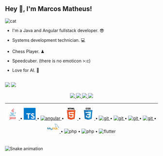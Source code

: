 ## Hey 👋, I'm Marcos Matheus!

<img align="center"  height="150rem" alt="cat" src="https://media1.tenor.com/images/54c242529482ff2a7c8209bb5d0a6e6f/tenor.gif?itemid=5017754">

<br>

+ I'm a Java and Angular fullstack developer. 😎

+ Systems development technician. 💻

+ Chess Player. ♟

+ Speedcuber. (there is no emoticon >:c)

+ Love for AI. 🧠


<br>

<div>
  
  <img height="180em" src="https://github-readme-stats.vercel.app/api?username=Matheus251170&show_icons=true&theme=radical"/>
  <img height="180em" src="https://github-readme-stats.vercel.app/api/top-langs/?username=Matheus251170&layout=compact&langs_count=7&theme=radical"/>

</div>

<br>

<div align=center>
  
   <a href="https://www.linkedin.com/in/marcos-matheus/" target="_blank">
     <img src="https://img.shields.io/badge/-LinkedIn-%230077B5?style=for-the-badge&logo=linkedin&logoColor=white" target="_blank">
  </a>
  
  <a href="https://mail.google.com/mail/?view=cm&fs=1&tf=1&to=matheus251170@gmail.com" target="_blank">
     <img src="https://img.shields.io/badge/Gmail-D14836?style=for-the-badge&logo=gmail&logoColor=white" target="_blank">
  </a>
  
   <a href="https://instagram.com/matheus251170" target="_blank">
     <img src="https://img.shields.io/badge/-Instagram-%23E4405F?style=for-the-badge&logo=instagram&logoColor=white" target="_blank">
  </a>
  
   <a href="https://twitter.com/alighieri251" target="_blank">
     <img src="https://img.shields.io/badge/-Twitter-%230077B5?style=for-the-badge&logo=Twitter&logoColor=white" target="_blank">
  </a>
  
</div>

<hr>

<div>
  <p align=center>

  <a href="https://developer.mozilla.org/en-US/docs/Glossary/Java" target="_blank">
    <img src="https://github.com/devicons/devicon/blob/master/icons/java/java-original-wordmark.svg" alt="java" width="40" height="40"/>
  </a> •

  <a href="https://www.typescriptlang.org/" target="_blank">
    <img src="https://raw.githubusercontent.com/devicons/devicon/master/icons/typescript/typescript-original.svg" alt="typescript" width="40" height="40"/>
  </a> •

<a href="https://angular.io" target="_blank">
  <img src="https://angular.io/assets/images/logos/angular/angular.svg" alt="angular" width="40" height="40"/>
</a> •

<a href="https://www.w3.org/html/" target="_blank">
  <img src="https://raw.githubusercontent.com/devicons/devicon/master/icons/html5/html5-original-wordmark.svg" alt="html5" width="40" height="40"/>
</a> •

<a href="https://www.w3schools.com/css/" target="_blank">
  <img src="https://raw.githubusercontent.com/devicons/devicon/master/icons/css3/css3-original-wordmark.svg" alt="css3" width="40" height="40"/>
</a> •

<a href="https://git-scm.com/" target="_blank">
  <img src="https://www.vectorlogo.zone/logos/git-scm/git-scm-icon.svg" alt="git" width="40" height="40"/>
</a> •

  <a href="https://git-scm.com/" target="_blank">
  <img src="https://www.vectorlogo.zone/logos/springio/springio-icon.svg" alt="git" width="40" height="40"/>
</a> •

<a href="https://git-scm.com/" target="_blank">
  <img src="https://www.vectorlogo.zone/logos/getbootstrap/getbootstrap-icon.svg" alt="git" width="40" height="40"/>
</a> •

<a href="https://git-scm.com/" target="_blank">
  <img src="https://www.vectorlogo.zone/logos/nodejs/nodejs-icon.svg" alt="git" width="40" height="40"/>
</a> •

<a href="https://www.mysql.com/" target="_blank">
  <img src="https://raw.githubusercontent.com/devicons/devicon/master/icons/mysql/mysql-original-wordmark.svg" alt="mysql" width="40" height="40"/>
</a>•

<a>
  <img src="https://www.vectorlogo.zone/logos/php/php-icon.svg" alt="php" width="40" height="40"/>
</a> •
    
<a>
  <img src="https://www.vectorlogo.zone/logos/javascript/javascript-icon.svg" alt="php" width="40" height="40"/>
</a> •
    
<a>
  <img src="https://www.vectorlogo.zone/logos/flutterio/flutterio-icon.svg" alt="flutter" width="40" height="40"/>
</a> 
    
</p>
</div>

#

  ![Snake animation](https://github.com/Matheus251170/Matheus251170/blob/output/github-contribution-grid-snake.svg)


